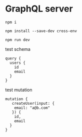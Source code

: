 # GraphQL server

```
npm i

npm install --save-dev cross-env

npm run dev
```

test schema

```
query {
  users {
    id
    email
  }
}
```

test mutation

```
mutation {
   createUser(input: {
    email: "a@b.com"
   }) {
    id,
    email
  }
}
```